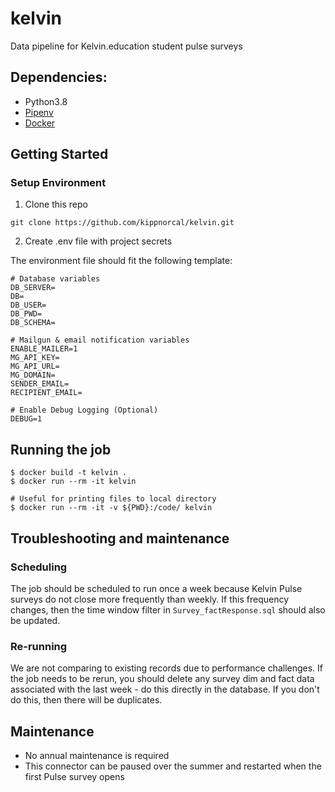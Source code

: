 # kelvin
Data pipeline for Kelvin.education student pulse surveys

## Dependencies:

- Python3.8
- [Pipenv](https://pipenv.readthedocs.io/en/latest/)
- [Docker](https://www.docker.com/)

## Getting Started

### Setup Environment

1. Clone this repo

```
git clone https://github.com/kippnorcal/kelvin.git
```

2. Create .env file with project secrets

The environment file should fit the following template:

```
# Database variables
DB_SERVER=
DB=
DB_USER=
DB_PWD=
DB_SCHEMA=

# Mailgun & email notification variables
ENABLE_MAILER=1
MG_API_KEY=
MG_API_URL=
MG_DOMAIN=
SENDER_EMAIL=
RECIPIENT_EMAIL=

# Enable Debug Logging (Optional)
DEBUG=1
```

## Running the job

```
$ docker build -t kelvin .
$ docker run --rm -it kelvin

# Useful for printing files to local directory
$ docker run --rm -it -v ${PWD}:/code/ kelvin
```

## Troubleshooting and maintenance

### Scheduling
The job should be scheduled to run once a week because Kelvin Pulse surveys do not close more frequently than weekly. If this frequency changes, then the time window filter in `Survey_factResponse.sql` should also be updated.

### Re-running
We are not comparing to existing records due to performance challenges. If the job needs to be rerun, you should delete any survey dim and fact data associated with the last week - do this directly in the database. If you don't do this, then there will be duplicates.

## Maintenance

* No annual maintenance is required
* This connector can be paused over the summer and restarted when the first Pulse survey opens
